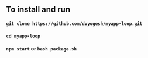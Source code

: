 ## To install and run
#### `git clone https://github.com/dvyogesh/myapp-loop.git`
#### `cd myapp-loop`
#### `npm start` or `bash package.sh`
